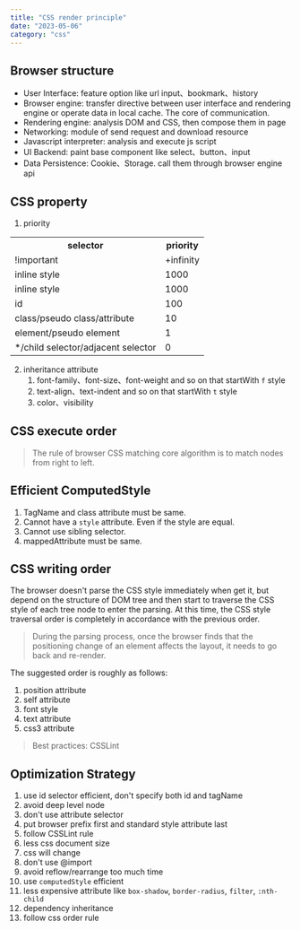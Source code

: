 ```yaml
---
title: "CSS render principle"
date: "2023-05-06"
category: "css"
---
```


## Browser structure

- User Interface: feature option like url input、bookmark、history
- Browser engine: transfer directive between user interface and rendering engine or operate data in local cache. The core of communication.
- Rendering engine: analysis DOM and CSS, then compose them in page
- Networking: module of send request and download resource
- Javascript interpreter: analysis and execute js script
- UI Backend: paint base component like select、button、input
- Data Persistence: Cookie、Storage. call them through browser engine api

## CSS property

1. priority

  <table>
    <tr>
      <th>selector</th>
      <th>priority</th>
    </tr>
    <tr>
      <td>!important</td>
      <td>+infinity</td>
    </tr>
    <tr>
      <td>inline style</td>
      <td>1000</td>
    </tr>
    <tr>
      <td>inline style</td>
      <td>1000</td>
    </tr>
    <tr>
      <td>id</td>
      <td>100</td>
    </tr>
    <tr>
      <td>class/pseudo class/attribute</td>
      <td>10</td>
    </tr>
    <tr>
      <td>element/pseudo element</td>
      <td>1</td>
    </tr>
    <tr>
      <td>*/child selector/adjacent selector</td>
      <td>0</td>
    </tr>
  </table>

2. inheritance attribute   
    1. font-family、font-size、font-weight and so on that startWith `f` style
    2. text-align、text-indent and so on that startWith `t` style
    3. color、visibility

## CSS execute order

> The rule of browser CSS matching core algorithm is to match nodes from right to left.

## Efficient ComputedStyle

1. TagName and class attribute must be same.
2. Cannot have a `style` attribute. Even if the style are equal.
3. Cannot use sibling selector.
4. mappedAttribute must be same.

## CSS writing order

The browser doesn't parse the CSS style immediately when get it, but depend on the structure of DOM tree and then start to traverse the CSS style of each tree node to enter the parsing. At this time, the CSS style traversal order is completely in accordance with the previous order.

> During the parsing process, once the browser finds that the positioning change of an element affects the layout, it needs to go back and re-render.

The suggested order is roughly as follows:
  1. position attribute
  2. self attribute
  3. font style
  4. text attribute
  5. css3 attribute

> Best practices: CSSLint

## Optimization Strategy

1. use id selector efficient, don't specify both id and tagName
2. avoid deep level node
3. don't use attribute selector
4. put browser prefix first and standard style attribute last
5. follow CSSLint rule
6. less css document size
7. css will change
8. don't use @import
9. avoid reflow/rearrange too much time
10. use `computedStyle` efficient
11. less expensive attribute like `box-shadow`, `border-radius`, `filter`, `:nth-child`
12. dependency inheritance
13. follow css order rule
